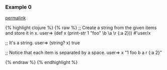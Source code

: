### Example 0
[permalink](#example-0)

{% highlight clojure %}
{% raw %}
;; Create a string from the given items and store it in x.
user=> (def x (print-str 1 "foo" \b \a \r {:a 2}))
#'user/x

;; It's a string.
user=> (string? x)
true

;; Notice that each item is separated by a space.
user=> x
"1 foo b a r {:a 2}"

{% endraw %}
{% endhighlight %}


